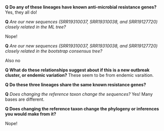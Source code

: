 **Q Do any of these lineages have known anti-microbial resistance genes?**
Yes, they all do!

**Q** *Are our new sequences (SRR19310037, SRR19310038, and SRR19127720) closely related in the ML tree?*

Nope!

**Q** *Are our new sequences (SRR19310037, SRR19310038, and SRR19127720) closely related in the bootstrap consensus tree?*

Also no


**Q What do these relationships suggest about if this is a new outbreak cluster, or endemic variation?**
These seem to be from endemic varaition.


**Q Do these three lineages share the same known resistance genes?**


**Q** *Does changing the reference taxon change the sequences?*
Yes! Many bases are different.


**Q Does changing the reference taxon change the phylogeny or inferences you would make from it?**

Nope!

